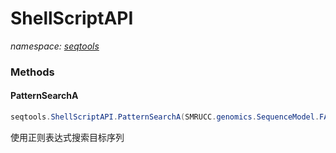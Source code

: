 ﻿# ShellScriptAPI
_namespace: [seqtools](./index.md)_





### Methods

#### PatternSearchA
```csharp
seqtools.ShellScriptAPI.PatternSearchA(SMRUCC.genomics.SequenceModel.FASTA.FastaFile,System.String,System.String)
```
使用正则表达式搜索目标序列


